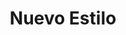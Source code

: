 ---
title: "Nuevo Estilo"
url: /ciudad-autonoma-de-buenos-aires/nuevo-estilo-montevideo/
shop: peluquería
---